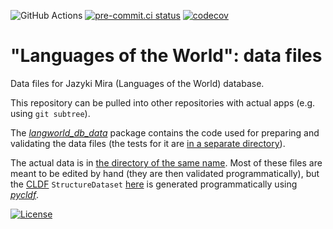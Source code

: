 ![GitHub Actions](https://github.com/Jazyki-Mira/langworld_db_data/actions/workflows/pytest.yml/badge.svg)
[![pre-commit.ci status](https://results.pre-commit.ci/badge/github/Jazyki-Mira/langworld_db_data/master.svg)](https://results.pre-commit.ci/latest/github/Jazyki-Mira/langworld_db_data/master)
[![codecov](https://codecov.io/gh/Jazyki-Mira/langworld_db_data/graph/badge.svg?token=MAG06T2QAF)](https://codecov.io/gh/Jazyki-Mira/langworld_db_data)

# "Languages of the World": data files
Data files for Jazyki Mira (Languages of the World) database.

This repository can be pulled into other repositories 
with actual apps (e.g. using `git subtree`). 

The [*langworld_db_data*](langworld_db_data) package
contains the code used for preparing and validating 
the data files
(the tests for it are [in a separate directory](tests)).

The actual data is in [the directory of the same name](data).
Most of these files are meant to be edited by hand
(they are then validated programmatically), but the 
[CLDF](https://cldf.clld.org/) 
`StructureDataset` [here](data/cldf) is generated programmatically using 
[*pycldf*](https://github.com/cldf/pycldf).

[![License](https://licensebuttons.net/l/by/4.0/88x31.png)](https://creativecommons.org/licenses/by/4.0/)
